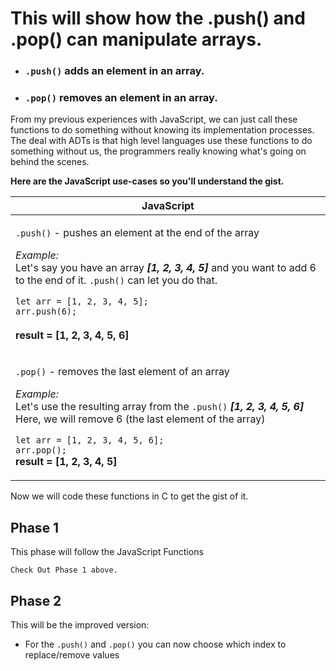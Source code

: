 <h1>This will show how the .push() and .pop() can manipulate arrays.</h1>

<ul>
  <li>
    <h3><code>.push()</code> adds an element in an array.</h3>
  </li>
  <li>
    <h3><code>.pop()</code> removes an element in an array.</h3>
  </li>
</ul>

<p>
  From my previous experiences with JavaScript, we can just call these functions to do something without knowing its implementation processes.
  The deal with ADTs is that high level languages use these functions to do something without us, the programmers really knowing 
  what's going on behind the scenes. 
</p>
<p><strong>Here are the JavaScript use-cases so you'll understand the gist.</strong></p>

<table>
  <thead>
    <tr>
      <th>JavaScript</th>
    </tr>
  </thead>
  <tbody>
    <tr>
      <td>
        <p>
          <code>.push()</code> - pushes an element at the end of the array <br>
          <p>
            <i>Example:</i> <br>
            Let's say you have an array <strong><i>[1, 2, 3, 4, 5]</i></strong> and you want to add 6 to the end of it. <code>.push()</code>
            can let you do that.<br>
            <div>
              <code>let arr = [1, 2, 3, 4, 5];</code><br>
              <code>arr.push(6);</code><br>
            </div>
            <br>
            <strong>result = [1, 2, 3, 4, 5, 6]</strong>
          </p>
        </p>
      </td>
    </tr>
    <tr>
      <td>
        <p>
          <code>.pop()</code> - removes the last element of an array <br>
          <p>
            <i>Example:</i><br>
            Let's use the resulting array from the <code>.push()</code> <i><strong>[1, 2, 3, 4, 5, 6]</strong></i><br>
            Here, we will remove 6 (the last element of the array)<br>
            <div>
              <code>let arr = [1, 2, 3, 4, 5, 6];</code><br>
              <code>arr.pop();</code>
            </div>
            <strong>result = [1, 2, 3, 4, 5]</strong>
          </p>
        </p>
      </td>
    </tr>
  </tbody>
</table>

<p>Now we will code these functions in C to get the gist of it.</p>
<h2>Phase 1</h2>
<p>This phase will follow the JavaScript Functions</p>
<code>Check Out Phase 1 above.</code>

<h2>Phase 2</h2>
<p>
  This will be the improved version: 
  <ul>
    <li>For the <code>.push()</code> and <code>.pop()</code> you can now choose which index to replace/remove values</li>
  </ul>
</p>
